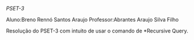 *PSET-3*

Aluno:Breno Rennó Santos Araujo
Professor:Abrantes Araujo Silva Filho

Resolução do PSET-3 com intuito de usar o comando de *Recursive Query.
